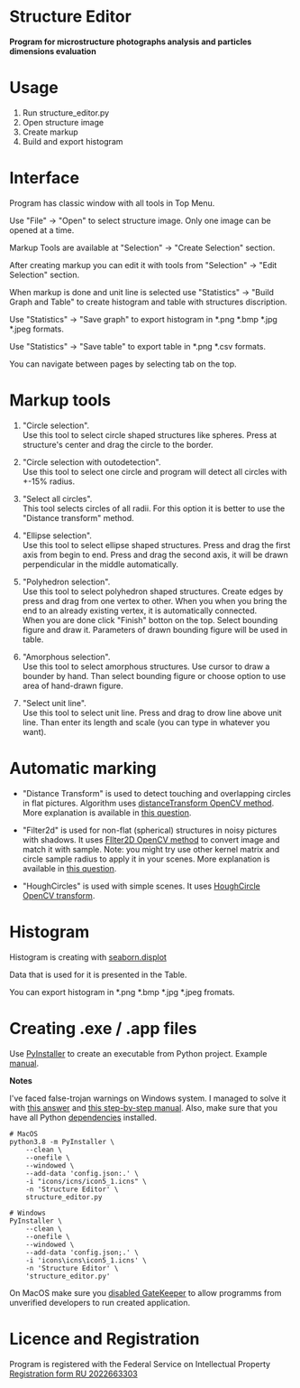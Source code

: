 
# Structure Editor
**Program for microstructure photographs analysis and particles dimensions evaluation**

# Usage

1. Run structure_editor.py
2. Open structure image
3. Create markup
4. Build and export histogram

# Interface

Program has classic window with all tools in Top Menu. 

Use "File" -> "Open" to select structure image. Only one image can be opened at a time.

Markup Tools are available at "Selection" -> "Create Selection" section.

After creating markup you can edit it with tools from "Selection" -> "Edit Selection" section.

When markup is done and unit line is selected use "Statistics" -> "Build Graph and Table" to create histogram and table with structures discription.

Use "Statistics" -> "Save graph" to export histogram in *.png *.bmp *.jpg *.jpeg formats.

Use "Statistics" -> "Save table" to export table in *.png *.csv formats.

You can navigate between pages by selecting tab on the top.  

# Markup tools

1. "Circle selection". <br> Use this tool to select circle shaped structures like spheres. Press at structure's center and drag the circle to the border. 

2. "Circle selection with outodetection". <br> Use this tool to select one circle and program will detect all circles with +-15% radius.

3. "Select all circles". <br> This tool selects circles of all radii. For this option it is better to use the "Distance transform" method.

4. "Ellipse selection". <br> Use this tool to select ellipse shaped structures. Press and drag the first axis from begin to end. Press and drag the second axis, it will be drawn perpendicular in the middle automatically.

5. "Polyhedron selection". <br> Use this tool to select polyhedron shaped structures. Create edges by press and drag from one vertex to other. When you when you bring the end to an already existing vertex, it is automatically connected. <br> When you are done click "Finish" botton on the top. Select bounding figure and draw it. Parameters of drawn bounding figure will be used in table. 

6. "Amorphous selection". <br> Use this tool to select amorphous structures. Use cursor to draw a bounder by hand. Than select bounding figure or choose option to use area of hand-drawn figure. 

7. "Select unit line". <br> Use this tool to select unit line. Press and drag to drow line above unit line. Than enter its length and scale (you can type in whatever you want).

# Automatic marking

* "Distance Transform" is used to detect touching and overlapping circles in flat pictures. Algorithm uses [distanceTransform OpenCV method](https://docs.opencv.org/4.x/d2/dbd/tutorial_distance_transform.html). More explanation is available in [this question](https://stackoverflow.com/questions/26932891/detect-touching-overlapping-circles-ellipses-with-opencv-and-python).

* "Filter2d" is used for non-flat (spherical) structures in noisy pictures with shadows. It uses [FIlter2D OpenCV method](https://docs.opencv.org/3.4/d4/dbd/tutorial_filter_2d.html) to convert image and match it with sample. Note: you might try use other kernel matrix and circle sample radius to apply it in your scenes. More explanation is available in [this question](https://stackoverflow.com/questions/71903330/opencv-houghcircles-parameters-for-detecting-circles-microstructure-spheres).

* "HoughCircles" is used with simple scenes. It uses [HoughCircle OpenCV transform](https://docs.opencv.org/3.4/d4/d70/tutorial_hough_circle.html). 

# Histogram
Histogram is creating with [seaborn.displot](https://seaborn.pydata.org/generated/seaborn.displot.html)

Data that is used for it is presented in the Table. 

You can export histogram in *.png *.bmp *.jpg *.jpeg fromats.


# Creating .exe / .app files
Use [PyInstaller](https://pyinstaller.org/en/stable/) to create an executable from Python project. Example [manual](https://api.arcade.academy/en/latest/tutorials/bundling_with_pyinstaller/index.html).


**Notes**

I've faced false-trojan warnings on Windows system. I managed to solve it with [this answer](https://stackoverflow.com/a/52054580/17790933) and [this step-by-step manual](https://python.plainenglish.io/pyinstaller-exe-false-positive-trojan-virus-resolved-b33842bd3184). Also, make sure that you have all Python [dependencies](https://wiki.python.org/moin/WindowsCompilers) installed. 

```Shell
# MacOS
python3.8 -m PyInstaller \
    --clean \
    --onefile \
    --windowed \
    --add-data 'config.json:.' \
    -i "icons/icns/icon5_1.icns" \
    -n 'Structure Editor' \
    structure_editor.py

# Windows
PyInstaller \
    --clean \
    --onefile \
    --windowed \
    --add-data 'config.json;.' \
    -i 'icons\icns\icon5_1.icns' \
    -n 'Structure Editor' \
    'structure_editor.py'
```

On MacOS make sure you [disabled GateKeeper](https://osxdaily.com/2015/05/04/disable-gatekeeper-command-line-mac-osx/) to allow programms from unverified developers to run created application.

# Licence and Registration
Program is registered with the Federal Service
on Intellectual Property
[Registration form RU 2022663303](https://new.fips.ru/registers-doc-view/fips_servlet?DB=EVM&DocNumber=2022663303&TypeFile=html)
